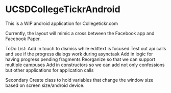 UCSDCollegeTickrAndroid
=======================
This is a WIP android application for Collegetickr.com

Currently, the layout will mimic a cross between the Facebook app and Facebook Paper.

ToDo List:
Add in touch to dismiss while edittext is focused
Test out api calls and see if the progress dialogs work during asynctask
Add in logic for having progress pending fragments
Reorganize so that we can support multiple campuses
Add in constructors so we can add not only confessions but other applications for application calls

Secondary
Create class to hold variables that change the window size based on screen size/android device.
